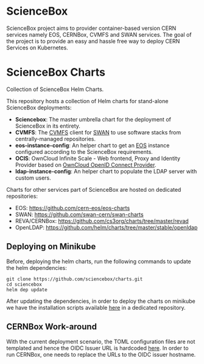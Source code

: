 # ScienceBox

ScienceBox project aims to provider container-based version CERN services namely EOS, CERNBox, CVMFS and SWAN services. The goal of the project is to provide an easy and hassle free way to deploy CERN Services on Kubernetes.

# ScienceBox Charts
Collection of ScienceBox Helm Charts.

This repository hosts a collection of Helm charts for stand-alone ScienceBox deployments:
- **Sciencebox**: The master umbrella chart for the deployment of ScienceBox in its entirety.
- **CVMFS**: The [CVMFS](https://cernvm.cern.ch/fs/) client for [SWAN](https://swan.web.cern.ch/swan/) to use software stacks from centrally-managed repositories.
- **eos-instance-config**: An helper chart to get an [EOS](https://owncloud.dev/extensions/idp/) instance configured according to the ScienceBox requirements.
- **OCIS**: OwnCloud Infinite Scale -  Web frontend, Proxy and Identity Provider based on [OwnCloud OpenID Connect Provider](https://owncloud.dev/extensions/idp/).
- **ldap-instance-config**: An helper chart to populate the LDAP server with custom users.

Charts for other services part of ScienceBox are hosted on dedicated repositories:
- EOS:   https://github.com/cern-eos/eos-charts
- SWAN:  https://github.com/swan-cern/swan-charts
- REVA/CERNBox: https://github.com/cs3org/charts/tree/master/revad
- OpenLDAP: https://github.com/helm/charts/tree/master/stable/openldap


## Deploying on Minikube

Before, deploying the helm charts, run the following commands to update the helm dependencies:

```
git clone https://github.com/sciencebox/charts.git
cd sciencebox
helm dep update
```

After updating the dependencies, in order to deploy the charts on minikube we have the installation scripts available [here](https://github.com/sciencebox/mboxed#quick-setup) in a dedicated repository. 

## CERNBox Work-around

With the current deployment scenario, the TOML configuration files are not templated and hence the OIDC Issuer URL is hardcoded [here](https://github.com/sciencebox/charts/blob/cbox-web/sciencebox/values.yaml#L1165). In order to run CERNBox, one needs to replace the URLs to the OIDC issuer hostname.
